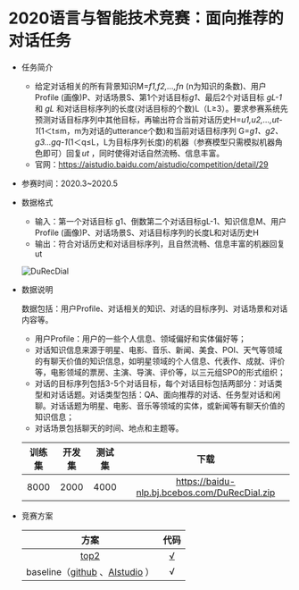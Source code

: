 # 2020语言与智能技术竞赛：面向推荐的对话任务

* 任务简介

  * 给定对话相关的所有背景知识M=*f1,f2,…,fn* (n为知识的条数)、用户Profile (画像)P、对话场景S、第1个对话目标*g1*、最后2个对话目标 *gL-1* 和 *gL* 和对话目标序列的长度(对话目标的个数)L（L≥3）。要求参赛系统先预测对话目标序列中其他目标，再输出符合当前对话历史H=*u1,u2,…,ut-1*(1＜t≤m，m为对话的utterance个数)和当前对话目标序列 G=*g1、g2、g3…gq-1*(1＜q≤L，L为目标序列长度)的机器（参赛模型只需模拟机器角色即可）回复*ut* ，同时使得对话自然流畅、信息丰富。
  * 官网：https://aistudio.baidu.com/aistudio/competition/detail/29

* 参赛时间：2020.3~2020.5

* 数据格式

  * 输入：第一个对话目标 g1、倒数第二个对话目标gL-1、知识信息M、用户Profile (画像)P、对话场景S、对话目标序列的长度L和对话历史H
  * 输出：符合对话历史和对话目标序列，且自然流畅、信息丰富的机器回复ut

  ![DuRecDial](https://github.com/TingFree/NLPer-Arsenal/blob/master/%E5%AF%B9%E8%AF%9D%E7%94%9F%E6%88%90/pic/1.png?raw=true)

* 数据说明

  数据包括：用户Profile、对话相关的知识、对话的目标序列、对话场景和对话内容等。

  * 用户Profile：用户的一些个人信息、领域偏好和实体偏好等；
  * 对话知识信息来源于明星、电影、音乐、新闻、美食、POI、天气等领域的有聊天价值的知识信息，如明星领域的个人信息、代表作、成就、评价等，电影领域的票房、主演、导演、评价等，以三元组SPO的形式组织；
  * 对话的目标序列包括3-5个对话目标，每个对话目标包括两部分：对话类型和对话话题。对话类型包括：QA、面向推荐的对话、任务型对话和闲聊。对话话题为明星、电影、音乐等领域的实体，或新闻等有聊天价值的知识信息；
  * 对话场景包括聊天的时间、地点和主题等。

  | 训练集 | 开发集 | 测试集 |                     下载                      |
  | :----: | :----: | :----: | :-------------------------------------------: |
  |  8000  |  2000  |  4000  | https://baidu-nlp.bj.bcebos.com/DuRecDial.zip |

* 竞赛方案

  |                             方案                             |                      代码                      |
  | :----------------------------------------------------------: | :--------------------------------------------: |
  |        [top2](https://zhuanlan.zhihu.com/p/343061563)        | [√](https://github.com/apple55bc/bd-chat-2020) |
  | baseline（[github](https://github.com/cstghitpku/Research/tree/master/NLP/Conversational-Recommendation-BASELINE) 、[AIstudio](https://aistudio.baidu.com/aistudio/projectdetail/360479) ） |                       √                        |

  